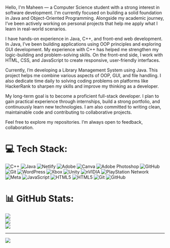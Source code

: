 Hello, I'm Maheen — a Computer Science student with a strong interest in software development. I'm currently focused on building a solid foundation in Java and Object-Oriented Programming. Alongside my academic journey, I’ve been actively working on personal projects that help me apply what I learn in real-world scenarios.

I have hands-on experience in Java, C++, and front-end web development. In Java, I’ve been building applications using OOP principles and exploring GUI development. My experience with C++ has helped me strengthen my logic-building and problem-solving skills. On the front-end side, I work with HTML, CSS, and JavaScript to create responsive, user-friendly interfaces.

Currently, I’m developing a Library Management System using Java. This project helps me combine various aspects of OOP, GUI, and file handling. I also dedicate time daily to solving coding problems on platforms like HackerRank to sharpen my skills and improve my thinking as a developer.

My long-term goal is to become a proficient full-stack developer. I plan to gain practical experience through internships, build a strong portfolio, and continuously learn new technologies. I am also committed to writing clean, maintainable code and contributing to collaborative projects.

Feel free to explore my repositories. I’m always open to feedback, collaboration.

# 💻 Tech Stack:
![C++](https://img.shields.io/badge/c++-%2300599C.svg?style=for-the-badge&logo=c%2B%2B&logoColor=white) ![Java](https://img.shields.io/badge/java-%23ED8B00.svg?style=for-the-badge&logo=openjdk&logoColor=white) ![Netlify](https://img.shields.io/badge/netlify-%23000000.svg?style=for-the-badge&logo=netlify&logoColor=#00C7B7) ![Adobe](https://img.shields.io/badge/adobe-%23FF0000.svg?style=for-the-badge&logo=adobe&logoColor=white) ![Canva](https://img.shields.io/badge/Canva-%2300C4CC.svg?style=for-the-badge&logo=Canva&logoColor=white) ![Adobe Photoshop](https://img.shields.io/badge/adobe%20photoshop-%2331A8FF.svg?style=for-the-badge&logo=adobe%20photoshop&logoColor=white) ![GitHub](https://img.shields.io/badge/github-%23121011.svg?style=for-the-badge&logo=github&logoColor=white) ![Git](https://img.shields.io/badge/git-%23F05033.svg?style=for-the-badge&logo=git&logoColor=white) ![WordPress](https://img.shields.io/badge/WordPress-%23117AC9.svg?style=for-the-badge&logo=WordPress&logoColor=white) ![Xbox](https://img.shields.io/badge/xbox-%23107C10.svg?style=for-the-badge&logo=xbox&logoColor=white) ![Unity](https://img.shields.io/badge/unity-%23000000.svg?style=for-the-badge&logo=unity&logoColor=white) ![nVIDIA](https://img.shields.io/badge/nVIDIA-%2376B900.svg?style=for-the-badge&logo=nVIDIA&logoColor=white) ![PlayStation Network](https://img.shields.io/badge/PSN-%230070D1.svg?style=for-the-badge&logo=Playstation&logoColor=white) ![Meta](https://img.shields.io/badge/Meta-%230467DF.svg?style=for-the-badge&logo=Meta&logoColor=white) ![JavaScript](https://img.shields.io/badge/javascript-%23323330.svg?style=for-the-badge&logo=javascript&logoColor=%23F7DF1E) ![HTML5](https://img.shields.io/badge/html5-%23E34F26.svg?style=for-the-badge&logo=html5&logoColor=white) ![HTML5](https://img.shields.io/badge/html5-%23E34F26.svg?style=for-the-badge&logo=html5&logoColor=white) ![Git](https://img.shields.io/badge/git-%23F05033.svg?style=for-the-badge&logo=git&logoColor=white) ![GitHub](https://img.shields.io/badge/github-%23121011.svg?style=for-the-badge&logo=github&logoColor=white)
# 📊 GitHub Stats:
![](https://github-readme-stats.vercel.app/api?username=maheen-736&theme=merko&hide_border=false&include_all_commits=false&count_private=false)<br/>
![](https://nirzak-streak-stats.vercel.app/?user=maheen-736&theme=merko&hide_border=false)<br/>
![](https://github-readme-stats.vercel.app/api/top-langs/?username=maheen-736&theme=merko&hide_border=false&include_all_commits=false&count_private=false&layout=compact)

---
[![](https://visitcount.itsvg.in/api?id=maheen-736&icon=8&color=7)](https://visitcount.itsvg.in)

<!-- Proudly created with GPRM ( https://gprm.itsvg.in ) -->
